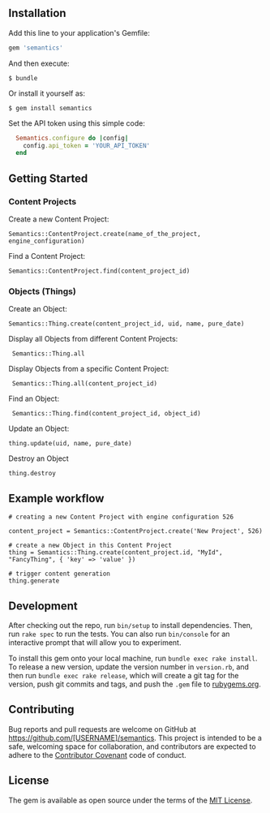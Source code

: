## Installation

Add this line to your application's Gemfile:

```ruby
gem 'semantics'
```

And then execute:

    $ bundle

Or install it yourself as:

    $ gem install semantics


Set the API token using this simple code:

```ruby
  Semantics.configure do |config|
    config.api_token = 'YOUR_API_TOKEN'
  end
```

## Getting Started


### Content Projects

Create a new Content Project:

``` Semantics::ContentProject.create(name_of_the_project, engine_configuration) ```

Find a Content Project:

``` Semantics::ContentProject.find(content_project_id) ```

### Objects (Things)

Create an Object:

``` Semantics::Thing.create(content_project_id, uid, name, pure_date) ```

Display all Objects from different Content Projects:

```  Semantics::Thing.all ```

Display Objects from a specific Content Project:

```  Semantics::Thing.all(content_project_id) ```

Find an Object:

```  Semantics::Thing.find(content_project_id, object_id) ```

Update an Object:

``` thing.update(uid, name, pure_date) ```

Destroy an Object

``` thing.destroy ```

## Example workflow


```
# creating a new Content Project with engine configuration 526

content_project = Semantics::ContentProject.create('New Project', 526)

# create a new Object in this Content Project
thing = Semantics::Thing.create(content_project.id, "MyId", "FancyThing", { 'key' => 'value' })

# trigger content generation
thing.generate
```

## Development

After checking out the repo, run `bin/setup` to install dependencies. Then, run `rake spec` to run the tests. You can also run `bin/console` for an interactive prompt that will allow you to experiment.

To install this gem onto your local machine, run `bundle exec rake install`. To release a new version, update the version number in `version.rb`, and then run `bundle exec rake release`, which will create a git tag for the version, push git commits and tags, and push the `.gem` file to [rubygems.org](https://rubygems.org).

## Contributing

Bug reports and pull requests are welcome on GitHub at https://github.com/[USERNAME]/semantics. This project is intended to be a safe, welcoming space for collaboration, and contributors are expected to adhere to the [Contributor Covenant](http://contributor-covenant.org) code of conduct.


## License

The gem is available as open source under the terms of the [MIT License](http://opensource.org/licenses/MIT).
